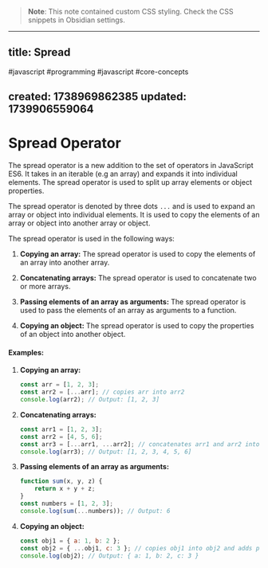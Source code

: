 
> **Note**: This note contained custom CSS styling. Check the CSS snippets in Obsidian settings.

---
title: Spread
---

#javascript #programming #javascript #core-concepts

created: 1738969862385
updated: 1739906559064
---


<!--#region styles-->

<!--#endregion-->

# Spread Operator

The spread operator is a new addition to the set of operators in JavaScript ES6. It takes in an iterable (e.g an array) and expands it into individual elements. The spread operator is used to split up array elements or object properties.

The spread operator is denoted by three dots `...` and is used to expand an array or object into individual elements. It is used to copy the elements of an array or object into another array or object.

The spread operator is used in the following ways:

1. <b>Copying an array:</b> The spread operator is used to copy the elements of an array into another array.

2. <b>Concatenating arrays:</b> The spread operator is used to concatenate two or more arrays.

3. <b>Passing elements of an array as arguments:</b> The spread operator is used to pass the elements of an array as arguments to a function.
4. <b>Copying an object:</b> The spread operator is used to copy the properties of an object into another object.

#### Examples:

1.  <b>Copying an array:</b>

    ```javascript
    const arr = [1, 2, 3];
    const arr2 = [...arr]; // copies arr into arr2
    console.log(arr2); // Output: [1, 2, 3]
    ```

2.  <b>Concatenating arrays:</b>

    ```javascript
    const arr1 = [1, 2, 3];
    const arr2 = [4, 5, 6];
    const arr3 = [...arr1, ...arr2]; // concatenates arr1 and arr2 into arr3
    console.log(arr3); // Output: [1, 2, 3, 4, 5, 6]
    ```

3.  <b>Passing elements of an array as arguments:</b>

    ```javascript
    function sum(x, y, z) {
        return x + y + z;
    }
    const numbers = [1, 2, 3];
    console.log(sum(...numbers)); // Output: 6
    ```

4.  <b>Copying an object:</b>

    ```javascript
    const obj1 = { a: 1, b: 2 };
    const obj2 = { ...obj1, c: 3 }; // copies obj1 into obj2 and adds property c
    console.log(obj2); // Output: { a: 1, b: 2, c: 3 }
    ```